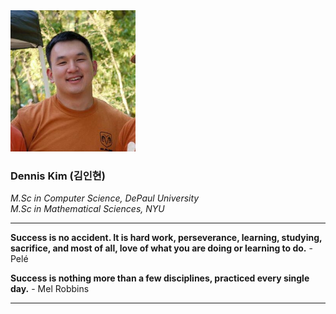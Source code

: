 <img src="profile_elements/pfp1.jpg" alt="Image" width="200"> 

### Dennis Kim (김인현)
_M.Sc in Computer Science, DePaul University \
M.Sc in Mathematical Sciences, NYU_



---
**Success is no accident. It is hard work, perseverance, learning, studying, sacrifice, and most of all, love of what you are doing or learning to do.** - Pelé

**Success is nothing more than a few disciplines, practiced every single day.** - Mel Robbins

---




<!--
**DKMaCS/DKMaCS** is a ✨ _special_ ✨ repository because its `README.md` (this file) appears on your GitHub profile.

Here are some ideas to get you started:

- 🔭 I’m currently working on ...
- 🌱 I’m currently learning ...
- 👯 I’m looking to collaborate on ...
- 🤔 I’m looking for help with ...
- 💬 Ask me about ...
- 📫 How to reach me: ...
- 😄 Pronouns: ...
- ⚡ Fun fact: ...
-->
